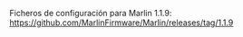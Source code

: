 Ficheros de configuración para Marlin 1.1.9: https://github.com/MarlinFirmware/Marlin/releases/tag/1.1.9

